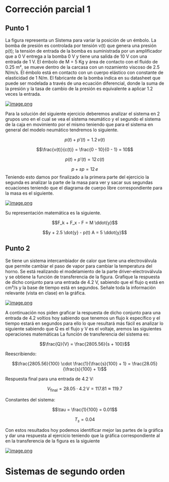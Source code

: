 # Corrección parcial 1 
## Punto 1
La figura representa un Sistema para variar la posición de un émbolo. La bomba de presión es controlada por tensión v(t) que genera una presión p(t); la tensión de entrada de la bomba es suministrada por un amplificador que a 0 V entrega a la bomba 0 V y tiene una salida de 10 V con una entrada de 1 V. El émbolo de M = 5 Kg y área de contacto con el fluido de 0.25 m², se mueve dentro de la carcasa con un rozamiento viscoso de 2.5 N/m/s. El émbolo está en contacto con un cuerpo elástico con constante de elasticidad de 1 N/m. El fabricante de la bomba indica en su datasheet que puede ser modelada a través de una ecuación diferencial, donde la suma de la presión y la tasa de cambio de la presión es equivalente a aplicar 1.2 veces la entrada.

[![image.png](https://i.postimg.cc/cCp5bkt4/image.png)](https://postimg.cc/LgVTqTVr)

Para la solución del siguiente ejercicio deberemos analizar el sistema en 2 grupos uno en el cual se vea el sistema neumático y el segundo el sistema de la caja en movimiento por el mismo teniendo que para el sistema en general del modelo neumático tendremos lo siguiente.

$$p(t) + p'(t) = 1.2 \, v(t)$$

$$\frac{v(t)}{c(t)} = \frac{0 - 10}{0 - 1} = 10$$

$$p(t) + p'(t) = 12 \, c(t)$$

$$p + s p = 12 \, e$$
Teniendo esto damos por finalizado a la primera parte del ejercicio la segunda es analizar la parte de la masa para ver y sacar sus segundas ecuaciones teniendo que el diagrama de cuerpo libre correspondiente para la masa es el siguiente.

[![image.png](https://i.postimg.cc/15KjHB5P/image.png)](https://postimg.cc/xcc5jKzF)

Su representación matemática es la siguiente.

$$F_k + F_x - F = M \ddot{y}$$

$$y + 2.5 \dot{y} - p(t) A = 5 \ddot{y}$$

## Punto 2
Se tiene un sistema intercambiador de calor que tiene una electroválvula que permite cambiar el paso de vapor para cambiar la temperatura del horno. Se está realizando el modelamiento de la parte driver-electroválvula y se obtiene la función de transferencia de la figura. Grafique la respuesta de dicho conjunto para una entrada de 4.2 V, sabiendo que el flujo q está en cm³/s y la base de tiempo está en segundos. Señale toda la información relevante (vista en clase) en la gráfica.

[![image.png](https://i.postimg.cc/gjsHvMyT/image.png)](https://postimg.cc/MfcBwmF7)

A continuación nos piden graficar la respuesta de dicho conjunto para una entrada de 4.2 voltios hoy sabiendo que tenemos un flujo k específico y el tiempo estará en segundos para ello lo que resultará más fácil es analizar lo siguiente sabiendo que Q es el flujo y V es el voltaje, aremos las siguientes operaciones matemáticas
La función de transferencia del sistema es:

$$\frac{Q}{V} = \frac{2805.56}{s + 100}$$

Reescribiendo:

$$\frac{2805.56}{100} \cdot \frac{1}{\frac{s}{100} + 1} = \frac{28.05}{\frac{s}{100} + 1}$$

Respuesta final para una entrada de 4.2 V:

$$V_{\text{final}} = 28.05 \cdot 4.2 \, \text{V} = 117.81 \approx 119.7$$

Constantes del sistema:

$$\tau = \frac{1}{100} = 0.01$$

$$T_s = 0.04$$

Con estos resultados hoy podemos identificar mejor las partes de la gráfica y dar una respuesta al ejercicio teniendo que la gráfica correspondiente al en la transferencia de la figura es la siguiente

[![image.png](https://i.postimg.cc/2j0W7BRM/image.png)](https://postimg.cc/LhZhH5s3)

# Sistemas de segundo orden 
